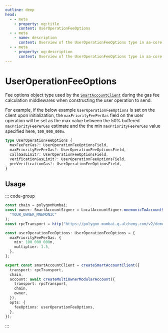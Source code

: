 ```yaml
---
outline: deep
head:
  - - meta
    - property: og:title
      content: UserOperationFeeOptions
  - - meta
    - name: description
      content: Overview of the UserOperationFeeOptions type in aa-core types
  - - meta
    - property: og:description
      content: Overview of the UserOperationFeeOptions type in aa-core types
---
```


# UserOperationFeeOptions

Fee options object type used by the [`SmartAccountClient`](/packages/aa-core/smart-account-client/index.md) during the gas fee calculation middlewares when constructing the user operation to send.

For example, if the below example `UserOperationFeeOptions` is set on the client upon initialization, the `maxPriorityFeePerGas` field on the user operation will be set as the max value between the 50% buffered `maxPriorityFeePerGas` estimate and the the min `maxPriorityFeePerGas` value specified here, `100_000_000n`.

```ts
type UserOperationFeeOptions {
  maxFeePerGas?: UserOperationFeeOptionsField,
  maxPriorityFeePerGas?: UserOperationFeeOptionsField,
  callGasLimit?: UserOperationFeeOptionsField,
  verificationGasLimit?: UserOperationFeeOptionsField,
  preVerificationGas?: UserOperationFeeOptionsField,
}
```

## Usage

::: code-group

```ts [example.ts]
const chain = polygonMumbai;
const owner: SmartAccountSigner = LocalAccountSigner.mnemonicToAccountSigner(
  "YOUR_OWNER_MNEMONIC"
);
const rpcTransport = http("https://polygon-mumbai.g.alchemy.com/v2/demo");

const userOperationFeeOptions: UserOperationFeeOptions = {
  maxPriorityFeePerGas: {
    min: 100_000_000n,
    multiplier: 1.5,
  },
};

export const smartAccountClient = createSmartAccountClient({
  transport: rpcTransport,
  chain,
  account: await createMultiOwnerModularAccount({
    transport: rpcTransport,
    chain,
    owner,
  }),
  opts: {
    feeOptions: userOperationFeeOptions,
  },
});
```

:::
